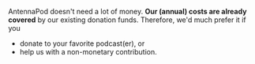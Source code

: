 AntennaPod doesn't need a lot of money. **Our (annual) costs are already covered**
by our existing donation funds. Therefore, we'd much prefer it if you

* donate to your favorite podcast(er), or
* help us with a non-monetary contribution.
